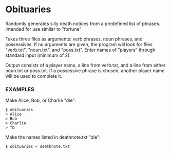 # Obituaries

Randomly generates silly death notices from a predefined list of phrases.
Intended for use similar to "fortune"

Takes three files as arguments: verb phrases, noun phrases, and possessives.
If no arguments are given, the program will look for files
"verb.txt", "noun.txt", and "poss.txt".
Enter names of "players" through standard input (minimum of 2).

Output consists of a player name, a line from verb.txt,
and a line from either noun.txt or poss.txt.
If a possessive phrase is chosen,
another player name will be used to complete it.

### EXAMPLES

Make Alice, Bob, or Charlie "die":
```
$ obituaries
> Alice
> Bob
> Charlie
> ^D
```

Make the names listed in deathnote.txt "die":
```
$ obituaries < deathnote.txt
```
